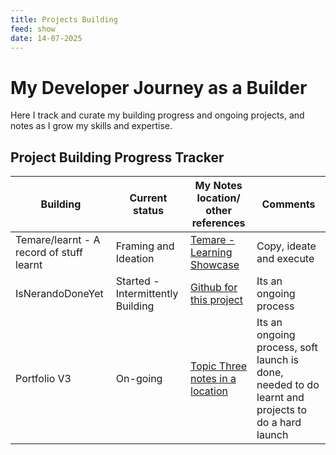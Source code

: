 ```yaml
---
title: Projects Building
feed: show
date: 14-07-2025
---
```


# My Developer Journey as a Builder

Here I track and curate my building progress and ongoing projects, and notes as I grow my skills and expertise.

## Project Building Progress Tracker

| Building | Current status | My Notes location/ other references | Comments |
|-------------------|----------------|----------------|-----|
| Temare/learnt - A record of stuff learnt | Framing and Ideation  | [Temare - Learning Showcase ](/notes/Public/Temare.md) | Copy, ideate and execute |
| IsNerandoDoneYet | Started - Intermittently Building  | [ Github for this project ](https://github.com/fimion/isnerandodoneyet-com) | Its an ongoing process |
| Portfolio V3 | On-going   | [Topic Three notes in a location ](/notes/react/hooks.md) | Its an ongoing process, soft launch is done, needed to do learnt and projects to do a hard launch |
